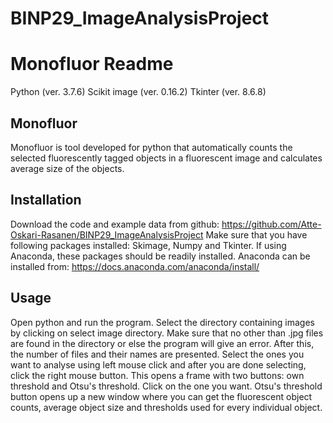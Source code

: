 # BINP29_ImageAnalysisProject
# Monofluor Readme
Python (ver. 3.7.6)
Scikit image (ver. 0.16.2) 
Tkinter (ver. 8.6.8)

## Monofluor
Monofluor is tool developed for python that automatically counts the selected fluorescently
tagged objects in a fluorescent image and calculates average size of the objects.

## Installation
Download the code and example data from github: https://github.com/Atte-Oskari-Rasanen/BINP29_ImageAnalysisProject
Make sure that you have following packages installed: Skimage, Numpy and Tkinter. If using
Anaconda, these packages should be readily installed. Anaconda can be installed from: https://docs.anaconda.com/anaconda/install/

## Usage
Open python and run the program. Select the directory containing images by clicking 
on select image directory. Make sure that no other than .jpg files are found in 
the directory or else the program will give an error. After this, the number of
files and their names are presented. Select the ones you want to analyse using 
left mouse click and after you are done selecting, click the right mouse button. 
This opens a frame with two buttons: own threshold and Otsu's threshold. Click 
on the one you want. Otsu's threshold button opens up a new window where you 
can get the fluorescent object counts, average object size and thresholds used
for every individual object.
